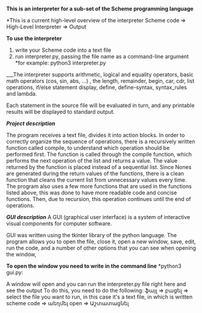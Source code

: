 ____This is an interpreter for a sub-set of the Scheme programming language____

*This is a current high-level overview of the interpreter
     Scheme code => High-Level Interpreter => Output
     
******To use the interpreter******
1. write your Scheme code into a text file 
2. run interpreter.py, passing the file name as a command-line argument
*for example: 
	python3 interpreter.py


___The interpreter supports  arithmetic, logical and equality operators,
 basic math operators (cos, sin, abs, ...) , the length, remainder, 
begin, car, cdr, list operations, if/else statement  display,
 define, define-syntax, syntax_rules and lambda.

Each statement in the source file will be evaluated in turn,
and any printable results will be displayed to standard output.

_____Project description_____

The program receives a text file, divides it into action blocks.
In order to correctly organize the sequence of operations,
there is a recursively written function called compile, 
to understand which operation should be performed first.
The function is called through the compile function,
which performs the next operation of the list and returns a value.
The value returned by the function is placed instead of a sequential list.
Since Nones are generated during the return values of the functions,
there is a clean function that cleans the current list from unnecessary
values every time.
The program also uses a few more functions that are used in the 
functions listed above, this was done to have more readable code and 
concise functions.
Then, due to recursion, this operation continues until the end of operations.

_____GUI description_____
A GUI (graphical user interface) is a system of 
interactive visual components for computer software.

GUI was written using the tkinter library of the python language.
The program allows you to open the file, close it, open a new window,
save, edit, run the code, and a number of other options that you 
can see when opening the window,

**To open the window you need to write in the command line**
	*python3 gui.py:

A window will open and you can run the interpreter.py file right here and see the output
To do this, you need to do the following:
	ֆայլ => բացել => select the file you want to run, in this case it's a  text file,
	in which is written scheme code => աեղմել open =>  Աշտատացնել 
	
